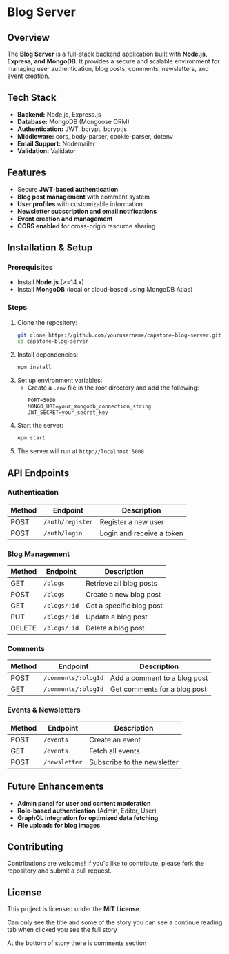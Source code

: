 # Blog Server

## Overview
The **Blog Server** is a full-stack backend application built with **Node.js, Express, and MongoDB**. It provides a secure and scalable environment for managing user authentication, blog posts, comments, newsletters, and event creation.

## Tech Stack
- **Backend:** Node.js, Express.js
- **Database:** MongoDB (Mongoose ORM)
- **Authentication:** JWT, bcrypt, bcryptjs
- **Middleware:** cors, body-parser, cookie-parser, dotenv
- **Email Support:** Nodemailer
- **Validation:** Validator

## Features
- Secure **JWT-based authentication**
- **Blog post management** with comment system
- **User profiles** with customizable information
- **Newsletter subscription and email notifications**
- **Event creation and management**
- **CORS enabled** for cross-origin resource sharing

## Installation & Setup
### Prerequisites
- Install **Node.js** (>=14.x)
- Install **MongoDB** (local or cloud-based using MongoDB Atlas)

### Steps
1. Clone the repository:
   ```sh
   git clone https://github.com/yourusername/capstone-blog-server.git
   cd capstone-blog-server
   ```
2. Install dependencies:
   ```sh
   npm install
   ```
3. Set up environment variables:
   - Create a `.env` file in the root directory and add the following:
     ```env
     PORT=5000
     MONGO_URI=your_mongodb_connection_string
     JWT_SECRET=your_secret_key
     ```
4. Start the server:
   ```sh
   npm start
   ```
5. The server will run at `http://localhost:5000`

## API Endpoints
### Authentication
| Method | Endpoint           | Description               |
|--------|-------------------|---------------------------|
| POST   | `/auth/register`  | Register a new user       |
| POST   | `/auth/login`     | Login and receive a token |

### Blog Management
| Method | Endpoint         | Description               |
|--------|-----------------|---------------------------|
| GET    | `/blogs`        | Retrieve all blog posts   |
| POST   | `/blogs`        | Create a new blog post    |
| GET    | `/blogs/:id`    | Get a specific blog post  |
| PUT    | `/blogs/:id`    | Update a blog post       |
| DELETE | `/blogs/:id`    | Delete a blog post       |

### Comments
| Method | Endpoint               | Description                  |
|--------|-----------------------|------------------------------|
| POST   | `/comments/:blogId`   | Add a comment to a blog post |
| GET    | `/comments/:blogId`   | Get comments for a blog post |

### Events & Newsletters
| Method | Endpoint             | Description                       |
|--------|---------------------|---------------------------------|
| POST   | `/events`           | Create an event                 |
| GET    | `/events`           | Fetch all events                |
| POST   | `/newsletter`       | Subscribe to the newsletter     |

## Future Enhancements
- **Admin panel for user and content moderation**
- **Role-based authentication** (Admin, Editor, User)
- **GraphQL integration for optimized data fetching**
- **File uploads for blog images**

## Contributing
Contributions are welcome! If you'd like to contribute, please fork the repository and submit a pull request.

## License
This project is licensed under the **MIT License**.



Can only see the title and some of the story you can see a continue reading tab when clicked you see the full story 

At the bottom of story there is comments section 
